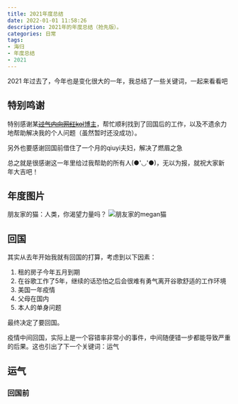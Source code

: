 ```yaml
---
title: 2021年度总结
date: 2022-01-01 11:58:26
description: 2021年的年度总结（抢先版）。
categories: 日常
tags:
- 海归
- 年度总结
- 2021
---
```


2021 年过去了，今年也是变化很大的一年，我总结了一些关键词，一起来看看吧

## 特别鸣谢

特别感谢某[~~过气内向网红kol~~博主](https://wdxtub.com/)，帮忙顺利找到了回国后的工作，以及不遗余力地帮助解决我的个人问题（虽然暂时还没成功）。

另外也要感谢回国前借住了一个月的qiuyi夫妇，解决了燃眉之急

总之就是很感谢这一年里给过我帮助的所有人(●'◡'●)，无以为报，就祝大家新年大吉吧！

## 年度图片

朋友家的猫：人类，你渴望力量吗？
![朋友家的megan猫](/images/2021年度总结/megancat.jpg)

## 回国

其实从去年开始我就有回国的打算，考虑到以下因素：

1. 租的房子今年五月到期
2. 在谷歌工作了5年，继续的话恐怕之后会很难有勇气离开谷歌舒适的工作环境
3. 美国一年疫情
4. 父母在国内
5. 本人的单身问题

最终决定了要回国。

疫情中间回国，实际上是一个容错率非常小的事件，中间随便错一步都能导致严重的后果。这也引出了下一个关键词：运气

## 运气

### 回国前

